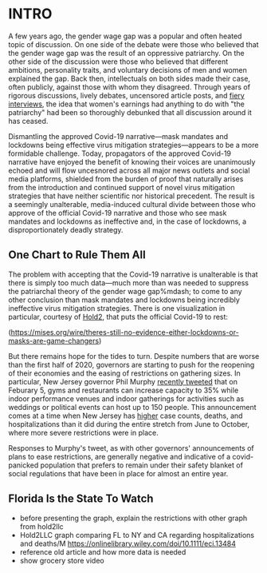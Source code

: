 # INTRO

A few years ago, the gender wage gap was a popular and often heated topic of discussion. On one side of the debate were those who believed that the gender wage gap was the result of an oppressive patriarchy. On the other side of the discussion were those who believed that different ambitions, personality traits, and voluntary decisions of men and women explained the gap. Back then, intellectuals on both sides made their case, often publicly, against those with whom they disagreed. Through years of rigorous discussions, lively debates, uncensored article posts, and [fiery interviews](https://www.youtube.com/watch?v=aMcjxSThD54), the idea that women's earnings had anything to do with "the patriarchy" had been so thoroughly debunked that all discussion around it has ceased. 

Dismantling the approved Covid-19 narrative&mdash;mask mandates and lockdowns being effective virus mitigation strategies&mdash;appears to be a more formidable challenge. Today, propagators of the approved Covid-19 narrative have enjoyed the benefit of knowing their voices are unanimously echoed and will flow uncesnored across all major news outlets and social media platforms, shielded from the burden of proof that naturally arises from the introduction and continued support of novel virus mitigation strategies that have neither scientific nor historical precedent. The result is a seemingly unalterable, media-induced cultural divide between those who approve of the official Covid-19 narrative and those who see mask mandates and lockdowns as ineffective and, in the case of lockdowns, a disproportionately deadly strategy. 

## One Chart to Rule Them All

The problem with accepting that the Covid-19 narrative is unalterable is that there is simply too much data&mdash;much more than was needed to suppress the patriarchal theory of the gender wage gap%mdash; to come to any other conclusion than mask mandates and lockdowns being incredibly ineffective virus mitigation strategies. There is one visualization in particular, courtesy of [Hold2](https://twitter.com/Hold2llc), that puts the official Covid-19 to rest:


(https://mises.org/wire/theres-still-no-evidence-either-lockdowns-or-masks-are-game-changers)

But there remains hope for the tides to turn. Despite numbers that are worse than the first half of 2020, governors are starting to push for the reopening of their economies and the easing of restrictions on gathering sizes. In particular, New Jersey governor Phil Murphy [recently tweeted](https://twitter.com/GovMurphy/status/1356998994006794243?s=20) that on Feburary 5, gyms and restaurants can increase capacity to 35% while indoor performance venues and indoor gatherings for activities such as weddings or political events can host up to 150 people. This announcement comes at a time when New Jersey has [higher](https://covidtracking.com/data/state/new-jersey) case counts, deaths, and hospitalizations than it did during the entire stretch from June to October, where more severe restrictions were in place. 

Responses to Murphy's tweet, as with other governors' announcements of plans to ease restrictions, are generally negative and indicative of a covid-panicked population that prefers to remain under their safety blanket of social regulations that have been in place for almost an entire year.


## Florida Is the State To Watch

- before presenting the graph, explain the restrictions with other graph from hold2llc
- Hold2LLC graph comparing FL to NY and CA regarding hospitalizations and deaths/M
https://onlinelibrary.wiley.com/doi/10.1111/eci.13484
- reference old article and how more data is needed
- show grocery store video
